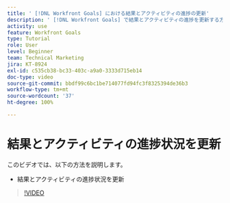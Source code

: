 ```yaml
---
title: ' [!DNL Workfront Goals] における結果とアクティビティの進捗の更新'
description: ' [!DNL Workfront Goals] で結果とアクティビティの進捗を更新する方法を説明します。'
activity: use
feature: Workfront Goals
type: Tutorial
role: User
level: Beginner
team: Technical Marketing
jira: KT-8924
exl-id: c535cb38-bc33-403c-a9a0-3333d715eb14
doc-type: video
source-git-commit: bbdf99c6bc1be714077fd94fc3f8325394de36b3
workflow-type: tm+mt
source-wordcount: '37'
ht-degree: 100%

---
```


# 結果とアクティビティの進捗状況を更新

このビデオでは、以下の方法を説明します。

* 結果とアクティビティの進捗状況を更新

>[!VIDEO](https://video.tv.adobe.com/v/335196/?quality=12&learn=on&enablevpops=1)
